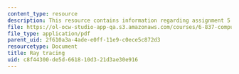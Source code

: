 ```yaml
---
content_type: resource
description: This resource contains information regarding assignment 5.
file: https://ol-ocw-studio-app-qa.s3.amazonaws.com/courses/6-837-computer-graphics-fall-2012/c8f44300de5d661810d321d3ae30e916_MIT6_837F12_assn5.pdf
file_type: application/pdf
parent_uid: 2f610a3a-4ade-e0ff-11e9-c0ece5c872d3
resourcetype: Document
title: Ray tracing
uid: c8f44300-de5d-6618-10d3-21d3ae30e916
---
```

